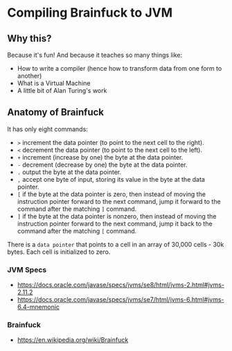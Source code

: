 # Compiling Brainfuck to JVM

## Why this?

Because it's fun! And because it teaches so many things like:

- How to write a compiler (hence how to transform data from one form to another)
- What is a Virtual Machine
- A little bit of Alan Turing's work


## Anatomy of Brainfuck

It has only eight commands:

- `>` increment the data pointer (to point to the next cell to the right).
- `<` decrement the data pointer (to point to the next cell to the left).
- `+` increment (increase by one) the byte at the data pointer.
- `-` decrement (decrease by one) the byte at the data pointer.
- `.` output the byte at the data pointer.
- `,` accept one byte of input, storing its value in the byte at the data pointer.
- `[` if the byte at the data pointer is zero, then instead of moving the instruction pointer forward to the next
    command, jump it forward to the command after the matching `]` command.
- `]` if the byte at the data pointer is nonzero, then instead of moving the instruction pointer forward to the next
    command, jump it back to the command after the matching `[` command.

There is a `data pointer` that points to a cell in an array of 30,000 cells - 30k bytes. Each cell is initialized to zero.

### JVM Specs

- https://docs.oracle.com/javase/specs/jvms/se8/html/jvms-2.html#jvms-2.11.2
- https://docs.oracle.com/javase/specs/jvms/se7/html/jvms-6.html#jvms-6.4-mnemonic

### Brainfuck

- https://en.wikipedia.org/wiki/Brainfuck

